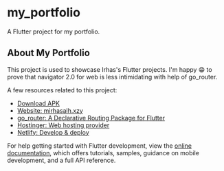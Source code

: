 # my_portfolio

A Flutter project for my portfolio.

## About My Portfolio

This project is used to showcase Irhas's Flutter projects. I'm happy 😁 to prove that navigator 2.0 for web is less intimidating with help of go_router.

A few resources related to this project:

- [Download APK](https://www.dropbox.com/s/qkv3yf5bqagbz8c/2022-09-30%20-%20Flutter%20Folio%201.0.0.apk?dl=0)
- [Website: mirhasalh.xzy](https://mirhasalh.xyz/)
- [go_router: A Declarative Routing Package for Flutter](https://pub.dev/packages/go_router)
- [Hostinger: Web hosting provider](https://www.hostinger.com/)
- [Netlify: Develop & deploy](https://www.netlify.com/)

For help getting started with Flutter development, view the
[online documentation](https://docs.flutter.dev/), which offers tutorials,
samples, guidance on mobile development, and a full API reference.
